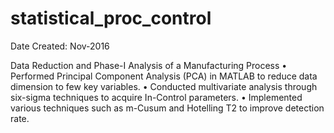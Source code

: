 # statistical_proc_control

Date Created: Nov-2016

Data Reduction and Phase-I Analysis of a Manufacturing Process
• Performed Principal Component Analysis (PCA) in MATLAB to reduce data dimension to few key variables.
• Conducted multivariate analysis through six-sigma techniques to acquire In-Control parameters.
• Implemented various  techniques such as m-Cusum and Hotelling T2 to improve detection rate.